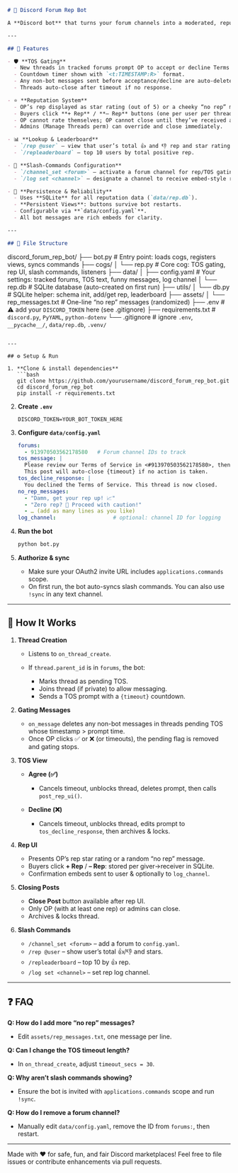 ```markdown
# 📌 Discord Forum Rep Bot

A **Discord bot** that turns your forum channels into a moderated, reputation-driven marketplace. New threads are gated behind a Terms of Service prompt, user messages are auto-deleted until TOS is accepted or declined, and buyers can leave +rep/–rep ratings on sellers’ posts. All ratings, leaderboards, and logs are persisted in SQLite and configurable via slash commands.

---

## 🚀 Features

- 🛡 **TOS Gating**  
  - New threads in tracked forums prompt OP to accept or decline Terms of Service.  
  - Countdown timer shown with `<t:TIMESTAMP:R>` format.  
  - Any non-bot messages sent before acceptance/decline are auto-deleted.  
  - Threads auto-close after timeout if no response.

- ⭐ **Reputation System**  
  - OP’s rep displayed as star rating (out of 5) or a cheeky “no rep” message.  
  - Buyers click **+ Rep** / **– Rep** buttons (one per user per thread).  
  - OP cannot rate themselves; OP cannot close until they’ve received at least one rep.  
  - Admins (Manage Threads perm) can override and close immediately.

- 📊 **Lookup & Leaderboard**  
  - `/rep @user` — view that user’s total 👍 and 👎 rep and star rating.  
  - `/repleaderboard` — top 10 users by total positive rep.

- 📝 **Slash-Commands Configuration**  
  - `/channel_set <forum>` — activate a forum channel for rep/TOS gating.  
  - `/log set <channel>` — designate a channel to receive embed-style rep logs.

- 🔄 **Persistence & Reliability**  
  - Uses **SQLite** for all reputation data (`data/rep.db`).  
  - **Persistent Views**: buttons survive bot restarts.  
  - Configurable via **`data/config.yaml`**.  
  - All bot messages are rich embeds for clarity.

---

## 📁 File Structure

```

discord\_forum\_rep\_bot/
├── bot.py                  # Entry point: loads cogs, registers views, syncs commands
├── cogs/
│   └── rep.py              # Core cog: TOS gating, rep UI, slash commands, listeners
├── data/
│   ├── config.yaml         # Your settings: tracked forums, TOS text, funny messages, log channel
│   └── rep.db              # SQLite database (auto-created on first run)
├── utils/
│   └── db.py               # SQLite helper: schema init, add/get rep, leaderboard
├── assets/
│   └── rep\_messages.txt    # One-line “no rep” messages (randomized)
├── .env                    # ⚠️ add your `DISCORD_TOKEN` here (see .gitignore)
├── requirements.txt        # `discord.py`, `PyYAML`, `python-dotenv`
└── .gitignore              # ignore `.env`, `__pycache__/`, `data/rep.db`, `.venv/`

````

---

## ⚙️ Setup & Run

1. **Clone & install dependencies**  
   ```bash
   git clone https://github.com/yourusername/discord_forum_rep_bot.git
   cd discord_forum_rep_bot
   pip install -r requirements.txt
````

2. **Create `.env`**

   ```env
   DISCORD_TOKEN=YOUR_BOT_TOKEN_HERE
   ```

3. **Configure `data/config.yaml`**

   ```yaml
   forums:
     - 913970503562178580   # Forum channel IDs to track
   tos_message: |
     Please review our Terms of Service in <#913970503562178580>, then click ✅ or ❌.
     This post will auto-close {timeout} if no action is taken.
   tos_decline_response: |
     You declined the Terms of Service. This thread is now closed.
   no_rep_messages:
     - "Damn, get your rep up! 📈"
     - "Zero rep? 🚨 Proceed with caution!"
     - … (add as many lines as you like)
   log_channel:                  # optional: channel ID for logging
   ```

4. **Run the bot**

   ```bash
   python bot.py
   ```

5. **Authorize & sync**

   * Make sure your OAuth2 invite URL includes `applications.commands` scope.
   * On first run, the bot auto-syncs slash commands. You can also use `!sync` in any text channel.

---

## 🧠 How It Works

1. **Thread Creation**

   * Listens to `on_thread_create`.
   * If `thread.parent_id` is in `forums`, the bot:

     * Marks thread as pending TOS.
     * Joins thread (if private) to allow messaging.
     * Sends a TOS prompt with a `{timeout}` countdown.

2. **Gating Messages**

   * `on_message` deletes any non-bot messages in threads pending TOS whose timestamp > prompt time.
   * Once OP clicks ✅ or ❌ (or timeouts), the pending flag is removed and gating stops.

3. **TOS View**

   * **Agree (✅)**

     * Cancels timeout, unblocks thread, deletes prompt, then calls `post_rep_ui()`.
   * **Decline (❌)**

     * Cancels timeout, unblocks thread, edits prompt to `tos_decline_response`, then archives & locks.

4. **Rep UI**

   * Presents OP’s rep star rating or a random “no rep” message.
   * Buyers click **+ Rep** / **– Rep**: stored per giver→receiver in SQLite.
   * Confirmation embeds sent to user & optionally to `log_channel`.

5. **Closing Posts**

   * **Close Post** button available after rep UI.
   * Only OP (with at least one rep) or admins can close.
   * Archives & locks thread.

6. **Slash Commands**

   * `/channel_set <forum>` – add a forum to `config.yaml`.
   * `/rep @user` – show user’s total 👍/👎 and stars.
   * `/repleaderboard` – top 10 by 👍 rep.
   * `/log set <channel>` – set rep log channel.

---

## ❓ FAQ

**Q: How do I add more “no rep” messages?**

* Edit `assets/rep_messages.txt`, one message per line.

**Q: Can I change the TOS timeout length?**

* In `on_thread_create`, adjust `timeout_secs = 30`.

**Q: Why aren’t slash commands showing?**

* Ensure the bot is invited with `applications.commands` scope and run `!sync`.

**Q: How do I remove a forum channel?**

* Manually edit `data/config.yaml`, remove the ID from `forums:`, then restart.

---

Made with ❤️ for safe, fun, and fair Discord marketplaces!
Feel free to file issues or contribute enhancements via pull requests.

```
